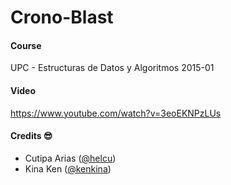 # Crono-Blast

#### Course
UPC - Estructuras de Datos y Algoritmos 2015-01

#### Video
https://www.youtube.com/watch?v=3eoEKNPzLUs

#### Credits :sunglasses:
- Cutipa Arias 	([@helcu](https://github.com/helcu))
- Kina Ken 		([@kenkina](https://github.com/kenkina))